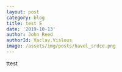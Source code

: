 ```yaml
---
layout: post
category: blog
title: test E
date: '2019-10-13'
author: John Reed
authorId: Vaclav.Vislous
image: /assets/img/posts/havel_srdce.png
---
```

ttest
